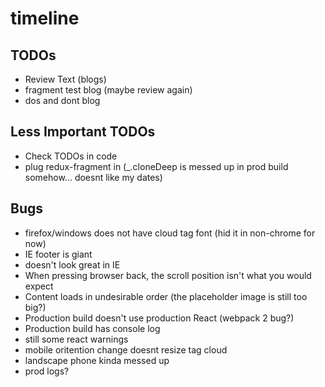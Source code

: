 # timeline

## TODOs
 * Review Text (blogs)
  * fragment test blog (maybe review again)
  * dos and dont blog
  
## Less Important TODOs
 * Check TODOs in code
 * plug redux-fragment in (_.cloneDeep is messed up in prod build somehow... doesnt like my dates)
 
## Bugs
 * firefox/windows does not have cloud tag font (hid it in non-chrome for now)
 * IE footer is giant
 * doesn't look great in IE
 * When pressing browser back, the scroll position isn't what you would expect
 * Content loads in undesirable order (the placeholder image is still too big?)
 * Production build doesn't use production React (webpack 2 bug?)
 * Production build has console log
 * still some react warnings
 * mobile oritention change doesnt resize tag cloud
 * landscape phone kinda messed up
 * prod logs?